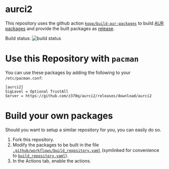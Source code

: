 # aurci2

This repository uses the github action
[`kopp/build-aur-packages`](https://github.com/kopp/build-aur-packages)
to build
[AUR packages](https://aur.archlinux.org/)
and provide the built packages as
[release](https://github.com/z370q/aurci2/releases/tag/aurci2).

Build status:
![build status](https://github.com/z370q/aurci2/actions/workflows/build_repository.yaml/badge.svg?branch=master)


# Use this Repository with `pacman`

You can use these packages by adding the following to your `/etc/pacman.conf`:

```
[aurci2]
SigLevel = Optional TrustAll
Server = https://github.com/z370q/aurci2/releases/download/aurci2
```


# Build your own packages

Should you want to setup a similar repository for you, you can easily do so.

1. Fork this repository.
1. Modify the packages to be built in the file
   [`.github/workflows/build_repository.yaml`](.github/workflows/build_repository.yaml)
   (symlinked for convenience to [`build_repository.yaml`](build_repository.yaml)).
1. In the Actions tab, enable the actions.
